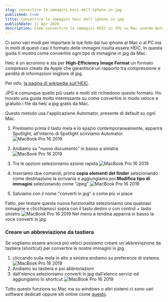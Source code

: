 ```yaml
---
slug: convertire-le-immagini-heic-dell-iphone-in-jpg
published: true
title: Convertire le immagini heic dell'iphone in jpg 
publishDate: 11 Apr 2020
description: Come convertire le immagini HEIC in JPG su Mac usando Automator
---
```


Ci sono vari modi per importare le tue foto dal tuo iphone al Mac o al PC ma in molti di questi casi il formato delle immagini risulta essere HEIC. In questa guida ti mostro come convertire ogni tipo di immagine in jpg da Mac.

Heic è un acronimo e sta per **High-Efficiency Image Format** un formato compresso creato da Apple che garantisce un rapporto tra compressione e perdita di informazioni migliore di jpg.

Per info, [la pagina di wikipedia sull'HEIC](https://it.wikipedia.org/wiki/High_Efficiency_Image_File_Format).

JPG è comunque quello più usato e molti siti richiedono questo formato.
Ho trovato una guida molto interessante su come convertire in modo veloce e gratuito i file da heic a jpg gratis da Mac.

Questo metodo usa l'applicazione Automator, presente di default su ogni Mac.

1. Premiamo prima il tasto mela e lo spazio contemporaneamente, apparirà Spotlight, all'interno di Spotlight scriviamo Automator.
![MacBook Pro 16 2019](/assets/automation/spotlight.jpg)

2. Andiamo su "nuovo documento" in basso a sinistra
![MacBook Pro 16 2019](/assets/automation/automator_2.jpg)

3. Tra le opzioni selezioniamo azione rapida
![MacBook Pro 16 2019](/assets/automation/automator_1.jpg)

4. Inseriamo due comandi, prima **copia elementi del finder** selezionando come destinazione la scrivania e aggiungiamo poi **Modifica tipo di immagini** selezionando come "Jpeg"
![MacBook Pro 16 2019](/assets/automation/automator.jpg)

5. Salviamo con il nome "converti in jpg" o come più vi piace

Fatto, per testare questa nuova funzionalità selezioniamo una qualsiasi immagine e clicchiamoci sopra con il tasto destro o con control + tasto sinistro
![MacBook Pro 16 2019](/assets/automation/convertiinjpg.jpg)
Nel menù a tendina apparirà in basso la voce converti in jpg.

### Creare un abbreviazione da tastiera

Se vogliamo essere ancora più veloci possiamo creare un'abbreviazione da tastiera (shortcut) per convertire le nostre immagini in jpg.

1. cliccando sulla mela in alto a sinistra andiamo su preferenze di sistema.
![MacBook Pro 16 2019](/assets/automation/preferenze.jpg)
2. Andiamo su tastiera e poi abbreviazioni
3. dall'elenco selezioniamo converti in jpg dall'elenco servizi ed aggiungiamo lo shortcut
![MacBook Pro 16 2019](/assets/automation/abbreviazioni.jpg)

Tutto questo funziona su Mac ma su windows o altri sistemi ci sono vari software dedicati oppure siti online come [questo](https://convertio.co/it/heic-jpg/).

